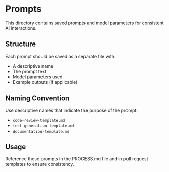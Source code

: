 # Prompts

This directory contains saved prompts and model parameters for consistent AI interactions.

## Structure

Each prompt should be saved as a separate file with:
- A descriptive name
- The prompt text
- Model parameters used
- Example outputs (if applicable)

## Naming Convention

Use descriptive names that indicate the purpose of the prompt:
- `code-review-template.md`
- `test-generation-template.md`
- `documentation-template.md`

## Usage

Reference these prompts in the PROCESS.md file and in pull request templates to ensure consistency.